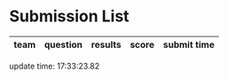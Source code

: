 # Submission List
team    | question  | results  | score | submit time
------|-----:|-----:| ----:|-----


update time: 17:33:23.82 
